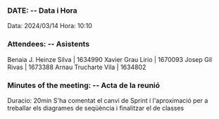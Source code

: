 ### DATE: -- Data i Hora  
Data: 2024/03/14 Hora: 10:10
### Attendees: -- Asistents 
Benaia J. Heinze Silva | 1634990
Xavier Grau Lirio | 1670093
Josep Gil Rivas | 1673388
Arnau Trucharte Vila | 1634802 
### Minutes of the meeting: -- Acta de la reunió 
Duracio: 20min
S'ha comentat el canvi de Sprint i l'aproximació per a treballar els diagrames de seqüència i finalitzar el de classes
